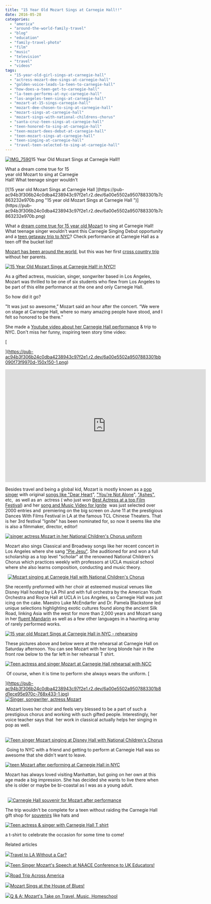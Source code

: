 ```yaml
---
title: "15 Year Old Mozart Sings at Carnegie Hall!!"
date: 2016-05-28
categories: 
  - "america"
  - "around-the-world-family-travel"
  - "blog"
  - "education"
  - "family-travel-photo"
  - "film"
  - "music"
  - "television"
  - "travel"
  - "videos"
tags: 
  - "15-year-old-girl-sings-at-carnegie-hall"
  - "actress-mozart-dee-sings-at-carnegie-hall"
  - "golden-voice-leads-la-teen-to-carnegie-hall"
  - "how-does-a-teen-get-to-carnegie-hall"
  - "la-teen-performs-at-nyc-carnegie-hall"
  - "los-angeles-teen-sings-at-carnegie-hall"
  - "mozart-at-15-sings-carnegie-hall"
  - "mozart-dee-chosen-to-sing-at-carnegie-hall"
  - "mozart-sings-at-carnegie-hall"
  - "mozart-sings-with-national-childrens-chorus"
  - "santa-cruz-teen-sings-at-carnegie-hall"
  - "teen-honored-to-sing-at-carnegie-hall"
  - "teen-mozart-dees-debut-at-carnegie-hall"
  - "teen-mozart-sings-at-carnegie-hall"
  - "teen-singing-at-carnegie-hall"
  - "travel-teen-selected-to-sing-at-carnegie-hall"
---
```


[![IMG_7590](https://pub-ac94b3f306b24c0dba4238943c97f2e1.r2.dev/6a00e5502a9507883301b8d1ece95e970c.jpg "IMG_7590")](https://pub-ac94b3f306b24c0dba4238943c97f2e1.r2.dev/6a00e5502a9507883301b8d1ece95e970c.jpg)15 Year Old Mozart Sings at Carnegie Hall!!   
  
What a dream come true for 15  
year old Mozart to sing at Carnegie  
Hall! What teenage singer wouldn't 

<!--more--> [![15 year old Mozart Sings at Carnegie Hall ](https://pub-ac94b3f306b24c0dba4238943c97f2e1.r2.dev/6a00e5502a9507883301b7c863232e970b.png "15 year old Mozart Sings at Carnegie Hall ")](https://pub-ac94b3f306b24c0dba4238943c97f2e1.r2.dev/6a00e5502a9507883301b7c863232e970b.png)  
  
What a [dream come true for 15 year old Mozart](http://soultravelers3new.local/2014/03/mozart-beautiful-teen-singer-songwriter-musician.html "talented singing star and actress Mozart ") to sing at Carnegie Hall! What teenage singer wouldn't want this Carnegie Singing Debut opportunity and a [teen getaway trip to NYC](http://soultravelers3new.local/2016/05/new-york-city-travel-for-teens-.html#more "travel tips for taking teens to NYC ")? Check performance at Carnegie Hall as a teen off the bucket list!   
  
[Mozart has been around the world](http://soultravelers3new.local/2013/09/the-most-well-traveled-child-in-the-whole-world.html "Most well -travelled chid in the world "), but this was her first [cross country trip](http://soultravelers3new.local/2015/07/road-trip-across-america.html "road trip across USA") without her parents.   
  
[![15 Year Old Mozart Sings at Carnegie Hall! in NYC!!](https://pub-ac94b3f306b24c0dba4238943c97f2e1.r2.dev/6a00e5502a9507883301b7c8632498970b.png "15 Year Old Mozart Sings at Carnegie Hall! in NYC!!")](https://pub-ac94b3f306b24c0dba4238943c97f2e1.r2.dev/6a00e5502a9507883301b7c8632498970b.png)  
  
As a gifted actress, musician, singer, songwriter based in Los Angeles, Mozart was thrilled to be one of six students who flew from Los Angeles to be part of this elite performance at the one and only Carnegie Hall.   
  
So how did it go?   
  
"It was just so awesome,” Mozart said an hour after the concert. “We were on stage at Carnegie Hall, where so many amazing people have stood, and I felt so honored to be there."  
  
She made a [Youtube video about her Carnegie Hall performance](https://www.youtube.com/watch?v=X2LTTd-fkfI "15 year old Mozart sings at Carnegie Hall ") & trip to NYC. Don't miss her funny, inspiring teen story time video:   
  
  
[  
  
  
  
  
  
](https://pub-ac94b3f306b24c0dba4238943c97f2e1.r2.dev/6a00e5502a9507883301bb090f73f9970d-150x150-1.png)

<iframe allowfullscreen frameborder="0" height="360" src="https://www.youtube.com/embed/X2LTTd-fkfI" width="640"></iframe>

Besides travel and being a global kid, Mozart is mostly known as a [pop singer](http://soultravelers3new.local/2014/06/wings-mozart-rocks-little-mix-and-lookssings-like-a-pop-star.html "Teen Mozart is a Pop singer") with original [songs like "Dear Heart](http://soultravelers3new.local/2016/03/mozart-sings-her-original-song-dear-heart-official-music-video.html#more "Teen singing star Mozart sings \"Dear Heart\"")", ["You're Not Alone](http://soultravelers3new.local/2015/01/buy-mozarts-song-youre-not-alone-on-itunes-googleplay-or-amazon-.html "Mozart's song \"You're Not Alone\"")", ["Ashes",](https://www.youtube.com/watch?v=qae-0U9WsRE "\"Ashes\" music video by Mozart ") etc,  as well as an  actress ( who just won [Best Actress at a top Film Festival](http://soultravelers3new.local/2016/04/mozart-wins-best-actress-award-.html "Mozart wins Best Actress Award ")) and her [song and Music Video for Ignite](https://www.youtube.com/watch?v=cvKNVLRpWqo "\"Ignite\" by Mozart ")  was just selected over 2000 entries and  premiering on the big screen on June 11 at the prestigious Dances With Films Festival in LA at the famous TCL Chinese Theaters. That is her 3rd festival "Ignite" has been nominated for, so now it seems like she is also a filmmaker, director, editor!  
  
[![singer actress Mozart in her National Children's Chorus uniform](https://pub-ac94b3f306b24c0dba4238943c97f2e1.r2.dev/6a00e5502a9507883301b8d1ecf74c970c.png "singer actress Mozart in her National Children's Chorus uniform")](https://pub-ac94b3f306b24c0dba4238943c97f2e1.r2.dev/6a00e5502a9507883301b8d1ecf74c970c.png)  
  
Mozart also sings Classical and Broadway songs like her recent concert in Los Angeles where she sang ["Pie Jesu"](https://www.youtube.com/watch?v=I034S9idTSo "Mozart sings Pie Jesu"). She auditioned for and won a full scholarship as a top level "scholar" at the renowned National Children's Chorus which practices weekly with professors at UCLA musical school where she also learns composition, conducting and music theory. 

  [![Mozart singing at Carnegie Hall with National Children's Chorus ](https://pub-ac94b3f306b24c0dba4238943c97f2e1.r2.dev/6a00e5502a9507883301bb0906b339970d.png "Mozart singing at Carnegie Hall with National Children's Chorus ")](https://pub-ac94b3f306b24c0dba4238943c97f2e1.r2.dev/6a00e5502a9507883301bb0906b339970d.png)

She recently preformed with her choir at esteemed musical venues like Disney Hall hosted by LA Phil and with full orchestra by the American Youth Orchestra and Royce Hall at UCLA in Los Angeles, so Carnegie Hall was just icing on the cake. Maestro Luke McEndarfer and Dr. Pamela Blackstone led unique selections highlighting exotic cultures found along the ancient Silk Road, linking Asia with the west for more than 2,000 years and Mozart sang in her [fluent Mandarin](http://soultravelers3new.local/2013/06/fluent-mandarin.html "Teen singer Mozart is fluent in Mandarin") as well as a few other languages in a haunting array of rarely performed works.  
  
  
[![15 year old Mozart Sings at Carnegie Hall in NYC - rehearsing ](https://pub-ac94b3f306b24c0dba4238943c97f2e1.r2.dev/6a00e5502a9507883301bb0906b3f5970d.png "15 year old Mozart Sings at Carnegie Hall in NYC - rehearsing ")](https://pub-ac94b3f306b24c0dba4238943c97f2e1.r2.dev/6a00e5502a9507883301bb0906b3f5970d.png)  
  
These pictures above and below were at the rehearsal at Carnegie Hall on Saturday afternoon. You can see Mozart with her long blonde hair in the front row below to the far left in her rehearsal T shirt.    
  

[![Teen actress and singer Mozart at Carnegie Hall rehearsal with NCC](https://pub-ac94b3f306b24c0dba4238943c97f2e1.r2.dev/6a00e5502a9507883301bb0907684b970d.png "Teen actress and singer Mozart at Carnegie Hall rehearsal with NCC")](https://pub-ac94b3f306b24c0dba4238943c97f2e1.r2.dev/6a00e5502a9507883301bb0907684b970d.png)

 Of course, when it is time to perform she always wears the uniform. [  
  
](https://pub-ac94b3f306b24c0dba4238943c97f2e1.r2.dev/6a00e5502a9507883301b8d1ece95e970c-768x433-1.jpg)  
[![Singer, songwriter, actress Mozart ](https://pub-ac94b3f306b24c0dba4238943c97f2e1.r2.dev/6a00e5502a9507883301bb0906b9a5970d.png "Singer, songwriter, actress Mozart ")](https://pub-ac94b3f306b24c0dba4238943c97f2e1.r2.dev/6a00e5502a9507883301bb0906b9a5970d.png)  
  
  
 Mozart loves her choir and feels very blessed to be a part of such a prestigious chorus and working with such gifted people. Interestingly, her voice teacher says that  her work in classical actually helps her singing in pop as well. 

  [![Teen singer Mozart singing at Disney Hall with National Children's Chorus](https://pub-ac94b3f306b24c0dba4238943c97f2e1.r2.dev/6a00e5502a9507883301b8d1eced8d970c.png "Teen singer Mozart singing at Disney Hall with National Children's Chorus")](https://pub-ac94b3f306b24c0dba4238943c97f2e1.r2.dev/6a00e5502a9507883301b8d1eced8d970c.png)

 Going to NYC with a friend and getting to perform at Carnegie Hall was so awesome that she didn't want to leave.   
  
[![teen Mozart after performing at Carnegie Hall in NYC](https://pub-ac94b3f306b24c0dba4238943c97f2e1.r2.dev/6a00e5502a9507883301b7c86327f0970b.png "teen Mozart after performing at Carnegie Hall in NYC")](https://pub-ac94b3f306b24c0dba4238943c97f2e1.r2.dev/6a00e5502a9507883301b7c86327f0970b.png)  
  
Mozart has always loved visiting Manhattan, but going on her own at this age made a big impression. She has decided she wants to live there when she is older or maybe be bi-coastal as I was as a young adult.   
 

  [![Carnegie Hall souvenir for Mozart after performance ](https://pub-ac94b3f306b24c0dba4238943c97f2e1.r2.dev/6a00e5502a9507883301b8d1ecee51970c.png "Carnegie Hall souvenir for Mozart after performance ")](https://pub-ac94b3f306b24c0dba4238943c97f2e1.r2.dev/6a00e5502a9507883301b8d1ecee51970c.png)

The trip wouldn't be complete for a teen without raiding the Carnegie Hall gift shop for [souvenirs](http://soultravelers3new.local/2011/09/souvenirs-what-do-you-buy-.html "travel souvenirs what to you buy?") like hats and  
  
[![Teen actress & singer with Carnegie Hall T shirt ](https://pub-ac94b3f306b24c0dba4238943c97f2e1.r2.dev/6a00e5502a9507883301b8d1ecee38970c.png "Teen actress & singer with Carnegie Hall T shirt ")](https://pub-ac94b3f306b24c0dba4238943c97f2e1.r2.dev/6a00e5502a9507883301b8d1ecee38970c.png)  
  
a t-shirt to celebrate the occasion for some time to come!   
  

Related articles

[![](http://i.zemanta.com/355703992_80_80.jpg)](http://soultravelers3new.local/2015/08/travel-to-la-without-a-car-.html)[Travel to LA Without a Car?](http://soultravelers3new.local/2015/08/travel-to-la-without-a-car-.html)

[![](http://i.zemanta.com/341931598_80_80.jpg)](http://soultravelers3new.local/2015/05/teen-singer-mozarts-speech-at-naace-conference-to-uk-educators.html)[Teen Singer Mozart's Speech at NAACE Conference to UK Educators!](http://soultravelers3new.local/2015/05/teen-singer-mozarts-speech-at-naace-conference-to-uk-educators.html)

[![](http://i.zemanta.com/noimg_93_80_80.jpg)](http://soultravelers3new.local/2015/07/road-trip-across-america.html)[Road Trip Across America](http://soultravelers3new.local/2015/07/road-trip-across-america.html)

[![](http://i.zemanta.com/304060513_80_80.jpg)](http://soultravelers3new.local/2014/10/mozart-sings-at-the-house-of-blues.html)[Mozart Sings at the House of Blues!](http://soultravelers3new.local/2014/10/mozart-sings-at-the-house-of-blues.html)

[![](http://i.zemanta.com/321612472_80_80.jpg)](http://soultravelers3new.local/2015/01/-q-a-mozarts-take-on-travel-music-homeschool.html)[Q & A: Mozart's Take on Travel, Music, Homeschool](http://soultravelers3new.local/2015/01/-q-a-mozarts-take-on-travel-music-homeschool.html)
